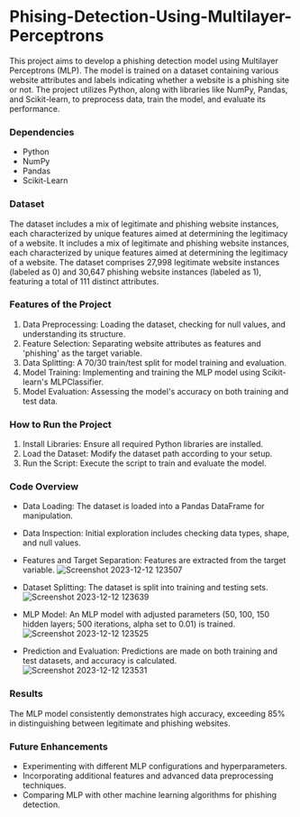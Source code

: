 # Phising-Detection-Using-Multilayer-Perceptrons

This project aims to develop a phishing detection model using Multilayer Perceptrons (MLP). The model is trained on a dataset containing various website attributes and labels indicating whether a website is a phishing site or not. The project utilizes Python, along with libraries like NumPy, Pandas, and Scikit-learn, to preprocess data, train the model, and evaluate its performance.

### Dependencies 
* Python
* NumPy
* Pandas
* Scikit-Learn

### Dataset 
The dataset includes a mix of legitimate and phishing website instances, each characterized by unique features aimed at determining the legitimacy of a website. It includes a mix of legitimate and phishing website instances, each characterized by unique features aimed at determining the legitimacy of a website. The dataset comprises 27,998 legitimate website instances (labeled as 0) and 30,647 phishing website instances (labeled as 1), featuring a total of 111 distinct attributes.

### Features of the Project
1. Data Preprocessing: Loading the dataset, checking for null values, and understanding its structure.
2. Feature Selection: Separating website attributes as features and 'phishing' as the target variable.
3. Data Splitting: A 70/30 train/test split for model training and evaluation.
4. Model Training: Implementing and training the MLP model using Scikit-learn's MLPClassifier.
5. Model Evaluation: Assessing the model's accuracy on both training and test data.

### How to Run the Project
1. Install Libraries: Ensure all required Python libraries are installed.
2. Load the Dataset: Modify the dataset path according to your setup.
3. Run the Script: Execute the script to train and evaluate the model.

### Code Overview
* Data Loading: The dataset is loaded into a Pandas DataFrame for manipulation.
* Data Inspection: Initial exploration includes checking data types, shape, and null values.
* Features and Target Separation: Features are extracted from the target variable.
![Screenshot 2023-12-12 123507](https://github.com/hasanm02/Phising-Detection-Using-Multilayer-Perceptrons/assets/133940432/22e65dcc-c733-455f-a39c-e4ba0896894d)

* Dataset Splitting: The dataset is split into training and testing sets.
![Screenshot 2023-12-12 123639](https://github.com/hasanm02/Phising-Detection-Using-Multilayer-Perceptrons/assets/133940432/15dbbc14-de46-44b6-bbbf-093ae247d668)

* MLP Model: An MLP model with adjusted parameters (50, 100, 150 hidden layers; 500 iterations, alpha set to 0.01) is trained.
![Screenshot 2023-12-12 123525](https://github.com/hasanm02/Phising-Detection-Using-Multilayer-Perceptrons/assets/133940432/b3ffb337-027b-4127-b6d2-9875d5a45719)

* Prediction and Evaluation: Predictions are made on both training and test datasets, and accuracy is calculated.
![Screenshot 2023-12-12 123531](https://github.com/hasanm02/Phising-Detection-Using-Multilayer-Perceptrons/assets/133940432/beec7376-a864-4c44-a292-beed151a65ff)

### Results
The MLP model consistently demonstrates high accuracy, exceeding 85% in distinguishing between legitimate and phishing websites.

### Future Enhancements 
* Experimenting with different MLP configurations and hyperparameters.
* Incorporating additional features and advanced data preprocessing techniques.
* Comparing MLP with other machine learning algorithms for phishing detection.


